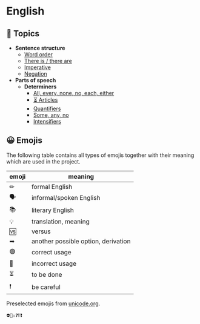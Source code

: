 # English

## 📂 Topics

- **Sentence structure**
  - [Word order](topics/sentence-structure/word-order.md)
  - [There is / there are](topics/sentence-structure/there-is-there-are.md)
  - [Imperative](topics/sentence-structure/imperative.md)
  - [Negation](topics/sentence-structure/negation.md)
- **Parts of speech**
  - **Determiners**
    - [All, every, none, no, each, either](topics/parts-of-speech/determiners/basic-determiners.md)
    - [⏳ Articles](topics/parts-of-speech/determiners/articles.md)
    - [Quantifiers](topics/parts-of-speech/determiners/quantifiers.md)
    - [Some, any, no](topics/parts-of-speech/determiners/some-any-no.md)
    - [Intensifiers](topics/parts-of-speech/determiners/intensifiers.md)

## 😀 Emojis

The following table contains all types of emojis together with their meaning which are used in the project.

| emoji | meaning                             |
|-------|-------------------------------------|
| ✏     | formal English                      |
| 🗣    | informal/spoken English             |
| 📚    | literary English                    |
| 💡    | translation, meaning                |
| 🆚    | versus                              |
| ➡     | another possible option, derivation |
| 🟢    | correct usage                       |
| 🔴    | incorrect usage                     |
| ⏳     | to be done                          |
| ❗     | be careful                          |

Preselected emojis from [unicode.org](https://unicode.org/emoji/charts/full-emoji-list.html).

```
⛔🚫⚠❓‼❗
```
